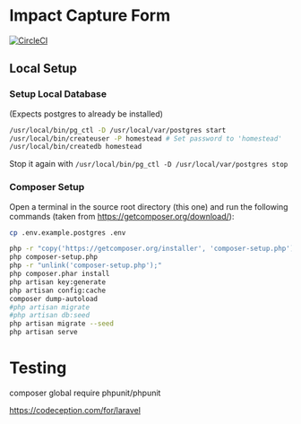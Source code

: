 # Impact Capture Form

[![CircleCI](https://circleci.com/gh/the-kids-network/impact-capture-form.svg?style=svg)](https://circleci.com/gh/the-kids-network/impact-capture-form)

## Local Setup

### Setup Local Database
(Expects postgres to already be installed)
```bash
/usr/local/bin/pg_ctl -D /usr/local/var/postgres start
/usr/local/bin/createuser -P homestead # Set password to 'homestead'
/usr/local/bin/createdb homestead
```

Stop it again with
```/usr/local/bin/pg_ctl -D /usr/local/var/postgres stop```

### Composer Setup

Open a terminal in the source root directory (this one) and run the following commands (taken from https://getcomposer.org/download/):

```bash
cp .env.example.postgres .env

php -r "copy('https://getcomposer.org/installer', 'composer-setup.php');"
php composer-setup.php
php -r "unlink('composer-setup.php');"
php composer.phar install
php artisan key:generate
php artisan config:cache
composer dump-autoload
#php artisan migrate
#php artisan db:seed
php artisan migrate --seed
php artisan serve
```

# Testing

composer global require phpunit/phpunit

https://codeception.com/for/laravel
